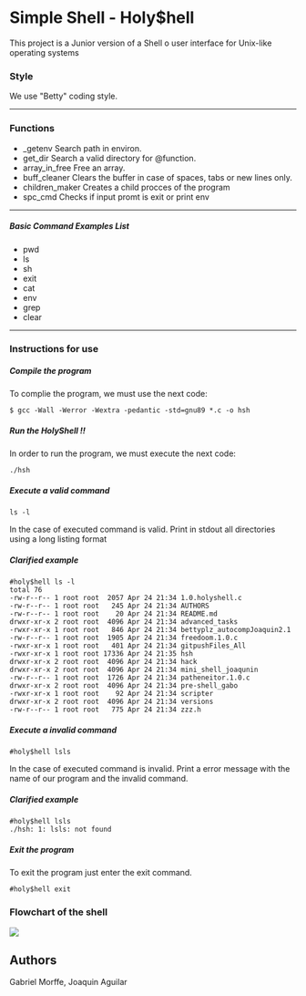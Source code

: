 # Simple Shell - Holy$hell

This project is a Junior version of a Shell o user interface for Unix-like operating systems

### Style
We use "Betty" coding style.
***
### Functions
* _getenv
Search path in environ.
* get_dir
Search a valid directory for @function.
* array_in_free
Free an array.
* buff_cleaner
Clears the buffer in case of spaces, tabs or new lines only.
* children_maker
Creates a child procces of the program
* spc_cmd
Checks if input promt is exit or print env
***
##### Basic Command Examples List
* pwd
* ls
* sh
* exit
* cat
* env
* grep
* clear
***
### Instructions for use
##### Compile the program
To complie the program, we must use the next code: 

```
$ gcc -Wall -Werror -Wextra -pedantic -std=gnu89 *.c -o hsh
```


##### Run the HolyShell !!
In order to run the program, we must execute the next code: 

```
./hsh
```
##### Execute a valid command

```
ls -l
```

 In the case of executed command is valid. Print in stdout all directories using a long listing format

##### Clarified example
```
#holy$hell ls -l
total 76
-rw-r--r-- 1 root root  2057 Apr 24 21:34 1.0.holyshell.c
-rw-r--r-- 1 root root   245 Apr 24 21:34 AUTHORS
-rw-r--r-- 1 root root    20 Apr 24 21:34 README.md
drwxr-xr-x 2 root root  4096 Apr 24 21:34 advanced_tasks
-rwxr-xr-x 1 root root   846 Apr 24 21:34 bettyplz_autocompJoaquin2.1
-rw-r--r-- 1 root root  1905 Apr 24 21:34 freedoom.1.0.c
-rwxr-xr-x 1 root root   401 Apr 24 21:34 gitpushFiles_All
-rwxr-xr-x 1 root root 17336 Apr 24 21:35 hsh
drwxr-xr-x 2 root root  4096 Apr 24 21:34 hack
drwxr-xr-x 2 root root  4096 Apr 24 21:34 mini_shell_joaqunin
-rw-r--r-- 1 root root  1726 Apr 24 21:34 patheneitor.1.0.c
drwxr-xr-x 2 root root  4096 Apr 24 21:34 pre-shell_gabo
-rwxr-xr-x 1 root root    92 Apr 24 21:34 scripter
drwxr-xr-x 2 root root  4096 Apr 24 21:34 versions
-rw-r--r-- 1 root root   775 Apr 24 21:34 zzz.h
```
##### Execute a invalid command
```
#holy$hell lsls
```
 In the case of executed command is invalid. Print a error message with the name of our program and the invalid command.

 ##### Clarified example
```
#holy$hell lsls
./hsh: 1: lsls: not found
```
##### Exit the program

 To exit the program just enter the exit command.

```
#holy$hell exit
```

### Flowchart of the shell
<img src="https://iili.io/JUBr5xa.png">

## Authors
Gabriel Morffe, Joaquin Aguilar

